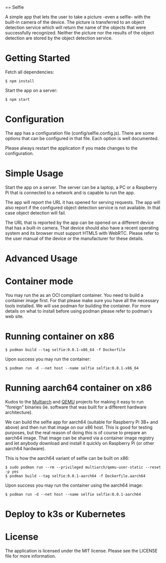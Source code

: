 == Selfie

A simple app that lets the user to take a picture -even a selfie- with the
built-in camera of the device. The picture is transferred to an object detection 
service which will return the name of the objects that were successfully 
recognized. Neither the picture nor the results of the object detection are 
stored by the object detection service.

Getting Started
===
Fetch all dependencies:
```
$ npm install
```

Start the app on a server:
```
$ npm start
```

Configuration
===
The app has a configuration file (config/selfie.config.js). There are some 
options that can be configured in that file. Each option is well documented. 

Please always restart the application if you made changes to the configuration.

Simple Usage
===
Start the app on a server. The server can be a laptop, a PC or a Raspberry Pi 
that is connected to a network and is capable tu run the app. 

The app will report the URL it has opened for serving requests. The app will 
also report if the configured object detection service is not available. In that
case object detection will fail. 

The URL that is reported by the app can be opened on a different device that has
a built-in camera. That device should also have a recent operating system and 
its browser must support HTML5 with WebRTC. Please refer to the user manual of 
the device or the manufacturer for these details. 

Advanced Usage
===
Container mode
====
You may run the as an OCI compliant container. You need to build a container
image first. For that please make sure you have all the necessary tools 
installed. We will use podman for building the container. For more details on 
what to install before using podman please refer to podman's web site. 

Running container on x86
=====
```
$ podman build --tag selfie:0.0.1-x86_64 -f Dockerfile
```

Upon success you may run the container: 
```
$ podman run -d --net host --name selfie selfie:0.0.1-x86_64
```

Running aarch64 container on x86
=====
Kudos to the [Multiarch](https://github.com/multiarch/qemu-user-static) and 
[QEMU](https://www.qemu.org/) projects for making it easy to run "foreign" 
binaries (ie. software that was built for a different hardware architecture). 

We can build the selfie app for aarch64 (suitable for Raspberry Pi 3B+ and 
above) and then run that image on our x86 host. This is good for testing 
purposes, but the real reason of doing this is of course to prepare an aarch64
image. That image can be shared via a container image registry and let anybody
download and install it quickly on Raspberry Pi (or other aarch64 hardware).

This is how the aarch64 variant of selfie can be built on x86:

```
$ sudo podman run --rm --privileged multiarch/qemu-user-static --reset -p yes
$ podman build --tag selfie:0.0.1-aarch64 -f Dockerfile.aarch64
```

Upon success you may run the container using the aarch64 image:
```
$ podman run -d --net host --name selfie selfie:0.0.1-aarch64
```

Deploy to k3s or Kubernetes
====



License
===
The application is licensed under the MIT license. Please see the LICENSE file 
for more information. 
